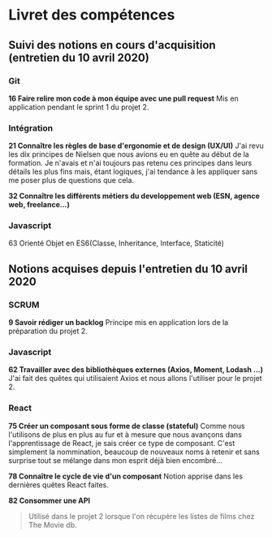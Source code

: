 # Livret des compétences

## Suivi des notions en cours d'acquisition (entretien du 10 avril 2020)

### Git

**16 Faire relire mon code à mon équipe avec une pull request**
Mis en application pendant le sprint 1 du projet 2.


### Intégration

**21 Connaître les règles de base d'ergonomie et de design (UX/UI)**
J'ai revu les dix principes de Nielsen que nous avions eu en quête au début de la formation.
Je n'avais et n'ai toujours pas retenu ces principes dans leurs détails les plus fins mais, étant logiques, j'ai tendance à les appliquer sans me poser plus de questions que cela.

**32 Connaître les différents métiers du developpement web (ESN, agence web, freelance...)**


### Javascript

63 Orienté Objet en ES6(Classe, Inheritance, Interface, Staticité)


## Notions acquises depuis l'entretien du 10 avril 2020

### SCRUM

**9 Savoir rédiger un backlog**
Principe mis en application lors de la préparation du projet 2.

### Javascript

**62 Travailler avec des bibliothèques externes (Axios, Moment, Lodash ...)**
J'ai fait des quêtes qui utilisaient Axios et nous allons l'utiliser pour le projet 2.

### React

**75 Créer un composant sous forme de classe (stateful)**
Comme nous l'utilisons de plus en plus au fur et à mesure que nous avançons dans l'apprentissage de React, je sais créer ce type de composant. C'est simplement la nommination, beaucoup de nouveaux noms à retenir et sans surprise tout se mélange dans mon esprit déjà bien encombré...


**78 Connaître le cycle de vie d'un composant**
Notion apprise dans les dernières quêtes React faites.

**82 Consommer une API**
> Utilisé dans le projet 2 lorsque l'on récupère les listes de films chez The Movie db.


